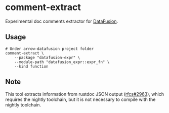 # comment-extract

Experimental doc comments extractor for [DataFusion](https://github.com/apache/arrow-datafusion).

## Usage

```shell
# Under arrow-datafusion project folder
comment-extract \
    --package "datafusion-expr" \
    --module-path "datafusion_expr::expr_fn" \
    --kind function
```

## Note

This tool extracts information from
rustdoc JSON output ([rfcs#2963](https://rust-lang.github.io/rfcs/2963-rustdoc-json.html)),
which requires the nightly toolchain,
but it is not necessary to compile with the nightly toolchain.
